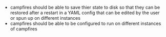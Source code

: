 - campfires should be able to save thier state to disk so that they can be restored after a restart in a YAML config that can be edited by the user or spun up on different instances
- campfires should be able to be configured to run on different instances of campfires

